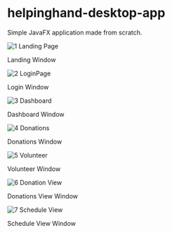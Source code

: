# helpinghand-desktop-app
Simple JavaFX application made from scratch.


![1  Landing Page](https://user-images.githubusercontent.com/29803274/120381606-eb1b8900-c337-11eb-9c54-88739155bf72.JPG)

Landing Window

![2  LoginPage](https://user-images.githubusercontent.com/29803274/120381645-f7074b00-c337-11eb-8fd0-3bf284adbcf0.JPG)

Login Window

![3  Dashboard](https://user-images.githubusercontent.com/29803274/120381666-fcfd2c00-c337-11eb-9e5b-ef8a022fff23.JPG)

Dashboard Window

![4  Donations](https://user-images.githubusercontent.com/29803274/120381688-025a7680-c338-11eb-9412-a3c674d81e43.JPG)

Donations Window

![5  Volunteer](https://user-images.githubusercontent.com/29803274/120381848-3766c900-c338-11eb-9fa1-72d62cfe0da8.JPG)

Volunteer Window

![6  Donation View](https://user-images.githubusercontent.com/29803274/120381886-40f03100-c338-11eb-8b9e-81b7743d3c44.JPG)

Donations View Window

![7  Schedule View](https://user-images.githubusercontent.com/29803274/120381926-4a799900-c338-11eb-84cd-f3ff23c22a56.JPG)

Schedule View Window



